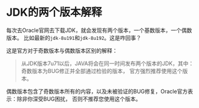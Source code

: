 # JDK的两个版本解释

每次去Oracle官网去下载JDK，就会发现有两个版本，一个基数版本，一个偶数版本。
比如最新的`jdk-8u191`和`jdk-8u192`。这是咋回事？

这是官方对于奇数版本与偶数版本区别的解释：

> 从JDK版本7u71以后，JAVA将会在同一时间发布两个版本的JDK，其中：奇数版本为BUG修正并全部通过检验的版本，
> 官方强烈推荐使用这个版本。

偶数版本包含了奇数版本所有的内容，以及未被验证的BUG修复，Oracle官方表示：除非你深受BUG困扰，
否则不推荐您使用这个版本。
